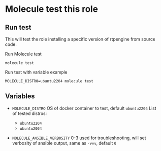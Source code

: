 # Molecule test this role

## Run test
This will test the role installing a specific version of rtpengine from source code.

Run Molecule test

```
molecule test
```

Run test with variable example

```
MOLECULE_DISTRO=ubuntu2204 molecule test
```

## Variables

 - `MOLECULE_DISTRO` OS of docker container to test, default `ubuntu2204`
    List of tested distros:
    - `ubuntu2204`
    - `ubuntu2004`

 - `MOLECULE_ANSIBLE_VERBOSITY` 0-3 used for troubleshooting, will set verbosity of ansible output, same as `-vvv`, default `0`
